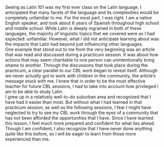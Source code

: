 Seeing as Latin 101 was my first ever class on the Latin language, I anticipated that many facets of the language and its complexities would be completely unfamiliar to me. For the most part, I was right. I am a native English speaker, and took about 6 years of Spanish throughout high school and middle school. While Latin is deeply ingrained in both of these languages, the majority of linguistic topics that we covered were as I had expected: unfamiliar. However, what I did not anticipate learning about was the impacts that Latin had beyond just influencing other languages.  
One example that stood out to me from the very beginning was an article that was read and discussed during a practicum session. It was about how actions that may seem charitable to one person can unintentionally bring shame to another. Through the discussions that took place during the practicum, a clear parallel to our CBL work began to reveal itself. Although we never actually got to work with children in the community, the article’s message stuck with me. I knew that in order to be the most effective teacher for future CBL sessions, I had to take into account how privileged I am to be able to study Latin.  
I grew up in a relatively well-to-do suburban area and recognized that I have had it easier than most. But without what I had learned in that practicum session, as well as the following sessions, I fear I might have neglected to try to see my CBL work through the eyes of a community that has not been afforded the opportunities that I have. Since I have learned this lesson, I feel much more prepared and confident for what lies ahead. Though I am confident, I also recognize that I have never done anything quite like this before, so I will be eager to learn from those more experienced than me.
